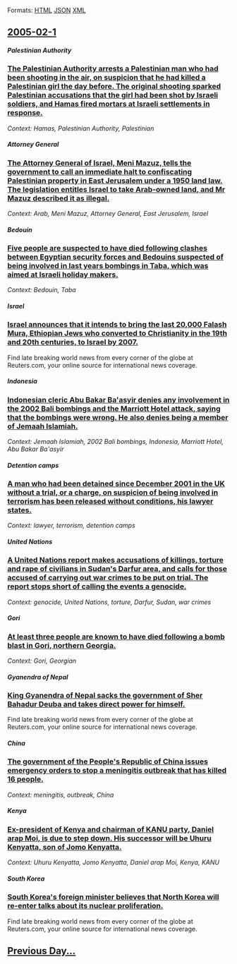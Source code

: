 
Formats: [HTML](2005/02/1/index.html)  [JSON](2005/02/1/index.json)  [XML](2005/02/1/index.xml)  

## [2005-02-1](/news/2005/02/1/index.md)

##### Palestinian Authority
### [ The Palestinian Authority arrests a Palestinian man who had been shooting in the air, on suspicion that he had killed a Palestinian girl the day before. The original shooting sparked Palestinian accusations that the girl had been shot by Israeli soldiers, and Hamas fired mortars at Israeli settlements in response. ](/news/2005/02/1/the-palestinian-authority-arrests-a-palestinian-man-who-had-been-shooting-in-the-air-on-suspicion-that-he-had-killed-a-palestinian-girl-th.md)
_Context: Hamas, Palestinian Authority, Palestinian_

##### Attorney General
### [ The Attorney General of Israel, Meni Mazuz, tells the government to call an immediate halt to confiscating Palestinian property in East Jerusalem under a 1950 land law. The legislation entitles Israel to take Arab-owned land, and Mr Mazuz described it as illegal. ](/news/2005/02/1/the-attorney-general-of-israel-meni-mazuz-tells-the-government-to-call-an-immediate-halt-to-confiscating-palestinian-property-in-east-jer.md)
_Context: Arab, Meni Mazuz, Attorney General, East Jerusalem, Israel_

##### Bedouin
### [ Five people are suspected to have died following clashes between Egyptian security forces and Bedouins suspected of being involved in last years bombings in Taba, which was aimed at Israeli holiday makers. ](/news/2005/02/1/five-people-are-suspected-to-have-died-following-clashes-between-egyptian-security-forces-and-bedouins-suspected-of-being-involved-in-last.md)
_Context: Bedouin, Taba_

##### Israel
### [ Israel announces that it intends to bring the last 20,000 Falash Mura, Ethiopian Jews who converted to Christianity in the 19th and 20th centuries, to Israel by 2007. ](/news/2005/02/1/israel-announces-that-it-intends-to-bring-the-last-20-000-falash-mura-ethiopian-jews-who-converted-to-christianity-in-the-19th-and-20th-ce.md)
Find late breaking world news from every corner of the globe at Reuters.com, your online source for international news coverage.

##### Indonesia
### [ Indonesian cleric Abu Bakar Ba'asyir denies any involvement in the 2002 Bali bombings and the Marriott Hotel attack, saying that the bombings were wrong. He also denies being a member of Jemaah Islamiah. ](/news/2005/02/1/indonesian-cleric-abu-bakar-ba-asyir-denies-any-involvement-in-the-2002-bali-bombings-and-the-marriott-hotel-attack-saying-that-the-bombin.md)
_Context: Jemaah Islamiah, 2002 Bali bombings, Indonesia, Marriott Hotel, Abu Bakar Ba'asyir_

##### Detention camps
### [ A man who had been detained since December 2001 in the UK without a trial, or a charge, on suspicion of being involved in terrorism has been released without conditions, his lawyer states. ](/news/2005/02/1/a-man-who-had-been-detained-since-december-2001-in-the-uk-without-a-trial-or-a-charge-on-suspicion-of-being-involved-in-terrorism-has-bee.md)
_Context: lawyer, terrorism, detention camps_

##### United Nations
### [ A United Nations report makes accusations of killings, torture and rape of civilians in Sudan's Darfur area, and calls for those accused of carrying out war crimes to be put on trial. The report stops short of calling the events a genocide. ](/news/2005/02/1/a-united-nations-report-makes-accusations-of-killings-torture-and-rape-of-civilians-in-sudan-s-darfur-area-and-calls-for-those-accused-of.md)
_Context: genocide, United Nations, torture, Darfur, Sudan, war crimes_

##### Gori
### [ At least three people are known to have died following a bomb blast in Gori, northern Georgia. ](/news/2005/02/1/at-least-three-people-are-known-to-have-died-following-a-bomb-blast-in-gori-northern-georgia.md)
_Context: Gori,  Georgian_

##### Gyanendra of Nepal
### [ King Gyanendra of Nepal sacks the government of Sher Bahadur Deuba and takes direct power for himself. ](/news/2005/02/1/king-gyanendra-of-nepal-sacks-the-government-of-sher-bahadur-deuba-and-takes-direct-power-for-himself.md)
Find late breaking world news from every corner of the globe at Reuters.com, your online source for international news coverage.

##### China
### [ The government of the People's Republic of China issues emergency orders to stop a meningitis outbreak that has killed 16 people. ](/news/2005/02/1/the-government-of-the-people-s-republic-of-china-issues-emergency-orders-to-stop-a-meningitis-outbreak-that-has-killed-16-people.md)
_Context: meningitis, outbreak, China_

##### Kenya
### [ Ex-president of Kenya and chairman of KANU party, Daniel arap Moi, is due to step down. His successor will be Uhuru Kenyatta, son of Jomo Kenyatta. ](/news/2005/02/1/ex-president-of-kenya-and-chairman-of-kanu-party-daniel-arap-moi-is-due-to-step-down-his-successor-will-be-uhuru-kenyatta-son-of-jomo-k.md)
_Context: Uhuru Kenyatta, Jomo Kenyatta, Daniel arap Moi, Kenya, KANU_

##### South Korea
### [ South Korea's foreign minister believes that North Korea will re-enter talks about its nuclear proliferation. ](/news/2005/02/1/south-korea-s-foreign-minister-believes-that-north-korea-will-re-enter-talks-about-its-nuclear-proliferation.md)
Find late breaking world news from every corner of the globe at Reuters.com, your online source for international news coverage.

## [Previous Day...](/news/2005/01/31/index.md)

